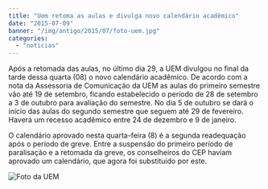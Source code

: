 ```yaml
---
title: "Uem retoma as aulas e divulga novo calendário acadêmico"
date: "2015-07-09"
banner: "/img/antigo/2015/07/foto-uem.jpg"
categories: 
  - "noticias"
---
```


Após a retomada das aulas, no último dia 29, a UEM divulgou no final da tarde dessa quarta (08) o novo calendário acadêmico. De acordo com a nota da Assessoria de Comunicação da UEM as aulas do primeiro semestre vão até 19 de setembro, ficando estabelecido o período de 28 de setembro a 3 de outubro para avaliação do semestre. No dia 5 de outubro se dará o início das aulas do segundo semestre que seguem até 29 de fevereiro. Haverá um recesso acadêmico entre 24 de dezembro e 9 de janeiro.

O calendário aprovado nesta quarta-feira (8) é a segunda readequação após o período de greve. Entre a suspensão do primeiro período de paralisação e a retomada da greve, os conselheiros do CEP haviam aprovado um calendário, que agora foi substituído por este.

![Foto da UEM](/img/antigo/2015/07/foto-uem.jpg)
